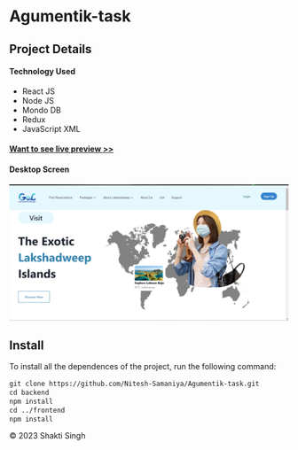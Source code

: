 # Agumentik-task

## Project Details

#### Technology Used
 - React JS
 - Node JS
 - Mondo DB
 - Redux
 - JavaScript XML

#### <a href="https://frontend-murex-xi.vercel.app/">Want to see live preview >></a>

#### Desktop Screen
![Desktop](./output/img1.png)


## Install

To install all the dependences of the project, run the following command:

    git clone https://github.com/Nitesh-Samaniya/Agumentik-task.git
    cd backend
    npm install
    cd ../frontend
    npm install

© 2023 Shakti Singh 
